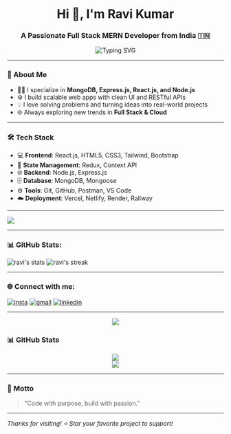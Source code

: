 <h1 align="center">Hi 👋, I'm Ravi Kumar</h1>
<h3 align="center">A Passionate Full Stack MERN Developer from India 🇮🇳</h3>

<p align="center">
  <img src="https://readme-typing-svg.herokuapp.com?font=Fira+Code&duration=2000&pause=1000&color=38B2AC&center=true&vCenter=true&width=440&lines=Full+Stack+MERN+Developer;JavaScript+%7C+Node.js+%7C+React+%7C+MongoDB;Problem+Solver+%7C+Creative+Coder+%7C+Team+Player" alt="Typing SVG" />
</p>

---

### 🚀 About Me

- 👨‍💻 I specialize in **MongoDB, Express.js, React.js, and Node.js**
- ⚙️ I build scalable web apps with clean UI and RESTful APIs
- 💡 I love solving problems and turning ideas into real-world projects
- 🌐 Always exploring new trends in **Full Stack & Cloud**

---

### 🛠️ Tech Stack

- 💻 **Frontend**: React.js, HTML5, CSS3, Tailwind, Bootstrap
- 🧠 **State Management**: Redux, Context API
- 🌐 **Backend**: Node.js, Express.js
- 🗄️ **Database**: MongoDB, Mongoose
- ⚙️ **Tools**: Git, GitHub, Postman, VS Code
- ☁️ **Deployment**: Vercel, Netlify, Render, Railway

---
<p align="left">
  <img src="https://skillicons.dev/icons?i=html,css,js,react,nodejs,python,git,github,figma,vscode" />
</p>

---

### 📊 GitHub Stats:

<p align="left">
  <img src="https://github-readme-stats.vercel.app/api?username=yourusername&show_icons=true&theme=tokyonight" alt="ravi's stats" />
  <img src="https://github-readme-streak-stats.herokuapp.com?user=yourusername&theme=tokyonight" alt="ravi's streak" />
</p>

---

### 🌐 Connect with me:

<p align="left">
  <a href="https://instagram.com/yourusername" target="blank"><img align="center" src="https://img.icons8.com/color/48/000000/instagram-new--v1.png" alt="insta" /></a>
  <a href="mailto:YourEmail@gmail.com" target="blank"><img align="center" src="https://img.icons8.com/color/48/000000/gmail--v1.png" alt="gmail" /></a>
  <a href="https://www.linkedin.com/in/yourusername/" target="blank"><img align="center" src="https://img.icons8.com/color/48/000000/linkedin.png" alt="linkedin" /></a>
</p>

---

<p align="center">
  <img src="https://quotes-github-readme.vercel.app/api?type=horizontal&theme=tokyonight" />
</p>




### 📊 GitHub Stats

<p align="center">
  <img src="https://github-readme-stats.vercel.app/api?username=yourusername&show_icons=true&theme=tokyonight" />
  <br />
  <img src="https://github-readme-stats.vercel.app/api/top-langs/?username=yourusername&layout=compact&theme=tokyonight" />
</p>

---



### 📌 Motto

> "Code with purpose, build with passion."

---

_Thanks for visiting! ⭐ Star your favorite project to support!_
